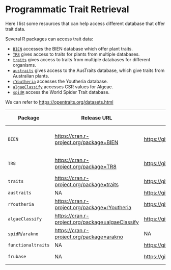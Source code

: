 # Programmatic Trait Retrieval

Here I list some resources that can help access different database that offer trait data.

Several R packages can access trait data:

* [`BIEN`](https://github.com/bjmaitner/RBIEN) accesses the BIEN database which offer plant traits.
* [`TR8`](https://cran.r-project.org/package=TR8) gives access to traits for plants from multiple databases.
* [`traits`](https://github.com/ropensci/traits) gives access to traits from multiple databases for different organisms.
* [`austraits`](https://github.com/traitecoevo/austraits) gives access to the AusTraits database, which give traits from Australian plants.
* [`rYoutheria`](https://github.com/BiologicalRecordsCentre/rYoutheria) accesses the Youtheria database.
* [`algaeClassify`](https://cran.r-project.org/package=algaeClassify) accesses CSR values for Algeae.
* [`spidR`](https://cran.r-project.org/package=spidR) access the World Spider Trait database.

We can refer to https://opentraits.org/datasets.html


Package           | Release URL                                       | Dev. URL                                                                                    | Taxonomic Group(s)                | Database(s)
------------------|---------------------------------------------------|---------------------------------------------------------------------------------------------|-----------------------------------|----------------------------
`BIEN`            | https://cran.r-project.org/package=BIEN           | https://github.com/bjmaitner/RBIEN                                                          | plants (vascular plants + ferns)  | BIEN (bien.nceas.ucsb.edu/)  
`TR8`             | https://cran.r-project.org/package=TR8            | https://github.com/GioBo/TR8                                                                | plants (vascular plants?)         |  
`traits`          | https://cran.r-project.org/package=traits         | https://github.com/ropensci/traits                                                          | many                              |  
`austraits`       | NA                                                | https://github.com/traitecoevo/austraits                                                    | plants                            | AusTraits
`rYoutheria`      | https://cran.r-project.org/package=rYoutheria     | https://github.com/BiologicalRecordsCentre/rYoutheria                                       | mammals                           |  
`algaeClassify`   | https://cran.r-project.org/package=algaeClassify  | https://github.com/vppatil/GEISHA_phytoplankton/tree/master/package%20builds/algaeClassify  | Algae                             |  
`spidR`/`arakno`  | https://cran.r-project.org/package=arakno         | NA                                                                                          | spiders                           | World Spider Trait database
`functionaltraits`| NA                                                | https://github.com/conservationscience/functionaltraits                                     | many                              | many     
`frubase`         | NA                                                | https://github.com/pedroj/FRUBASE                                                           | fleshy fruits                     | FRUBASE
